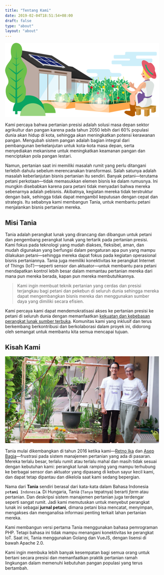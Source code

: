 ```yaml
---
title: "Tentang Kami"
date: 2019-02-04T18:51:54+08:00
draft: false
type: "about"
layout: "about"
---
```

<div class="p-t-40 p-b-40" data-animate="fadeIn" data-animate-delay="300">
    <img src="/images/taniasgarden.svg" class="img-fluid">
</div>
<div data-animate="fadeInUp" data-animate-delay="500">
    <p class="">
        Kami percaya bahwa pertanian presisi adalah solusi masa depan sektor agrikultur dan pangan karena pada tahun 2050 lebih dari 60% populasi dunia akan hidup di kota, sehingga akan meningkatkan potensi kerawanan pangan. Mengubah sistem pangan adalah bagian integral dari pembangunan berkelanjutan untuk kota-kota masa depan, serta menyediakan mekanisme untuk meningkatkan keamanan pangan dan menciptakan pola pangan lestari. 
    </p>
    <p class="">
        Namun, pertanian saat ini memiliki masalah rumit yang perlu ditangani terlebih dahulu sebelum merencanakan transformasi. Salah satunya adalah masalah keberlanjutan bisnis pertanian itu sendiri. Banyak petani&mdash;terutama petani perkotaan&mdash;tidak memasukkan elemen bisnis ke dalam rumusnya. Ini mungkin disebabkan karena para petani tidak menyadari bahwa mereka sebenarnya adalah pebisnis. Akibatnya, kegiatan mereka tidak terstruktur dengan baik, sehingga tidak dapat mengambil keputusan dengan cepat dan strategis. Itu sebabnya kami membangun Tania, untuk membantu petani menjalankan bisnis pertanian mereka.
    </p>
</div>
<div class="p-t-40" data-animate="fadeIn" data-animate-delay="400">
    <h2 class="text-center">Misi Tania</h2>
    <p class="">
        Tania adalah perangkat lunak yang dirancang dan dibangun untuk petani dan pengembang perangkat lunak yang tertarik pada pertanian presisi. Kami fokus pada teknologi yang mudah diakses, fleksibel, aman, dan mudah digunakan yang berfungsi dalam pengaturan apa pun yang mampu dilakukan petani&mdash;sehingga mereka dapat fokus pada kegiatan operasional bisnis pertaniannya. Tania juga memiliki konektivitas ke perangkat Internet of Things (IoT)&mdash;seperti sensor dan aktuator&mdash;untuk membantu para petani mendapatkan kontrol lebih besar dalam memantau pertanian mereka dari mana pun mereka berada, kapan pun mereka membutuhkannya.
    </p>
    <blockquote class="p-t-40 p-b-40 m-t-40 m-b-40 background-light">
        Kami ingin membuat teknik pertanian yang cerdas dan presisi terjangkau bagi petani dan pekebun di seluruh dunia sehingga mereka dapat mengembangkan bisnis mereka dan menggunakan sumber daya yang dimiliki secara efisien.
    </blockquote>
    <p class="">
        Kami percaya kami dapat mendemokratisasi akses ke pertanian presisi ke petani di seluruh dunia dengan memanfaatkan <a href="https://opensource.org/osd-annotated">kekuatan dan kebebasan perangkat lunak sumber terbuka</a>. Komunitas kami yang inklusif dan terus berkembang berkontribusi dan berkolaborasi dalam proyek ini, didorong oleh semangat untuk membantu kita semua mencapai tujuan.
    </p>
</div>
<div class="p-t-40" data-animate="fadeIn" data-animate-delay="900">
    <h2 class="text-center">Kisah Kami</h2>
    <div class="row d-flex justify-content-center p-t-20 p-b-40">
        <div class="col-9">
            <img src="/img/asep-retno.jpg" alt="Asep Bagja & Retno Ika; inisiator Jurnal Petani Tania" class="img-fluid">
        </div>
    </div>
    <p class="">
        Tania mulai dikembangkan di tahun 2016 ketika kami&mdash;<a href="https://retnoika.github.io" target="_blank">Retno Ika</a> dan <a href="http://asepbagja.com" target="_blank">Asep Bagja</a>&mdash;frustrasi pada sistem manajemen pertanian yang ada di pasaran. Mereka terlalu besar, terlalu rumit atau terlalu mahal dan masih tidak sesuai dengan kebutuhan kami: perangkat lunak ramping yang mampu terhubung ke berbagai sensor dan aktuator yang dipasang di kebun sayur kecil kami, dan dapat tetap dipantau dan dikelola saat kami sedang bepergian.
    </p>
    <p class="">
        Nama dari <strong>Tania</strong> sendiri berasal dari kata-kata dalam Bahasa Indonesia <code>pe<strong>tani</strong> Indonesi<strong>a</strong></code>. Di Hungaria, Tania (<code>Tanya</code> tepatnya) berarti <em>farm</em> atau pertanian. Dan deskripsi sistem manajemen pertanian juga terdengar seperti sangat rumit. Jadi kami memutuskan untuk menyebut perangkat lunak ini sebagai <strong>jurnal petani</strong>, dimana petani bisa mencatat, menyimpan, mengakses dan menganalisa informasi penting terkait lahan pertanian mereka.
    </p>
    <p class="">
        Kami membangun versi pertama Tania menggunakan bahasa pemrograman PHP. Tetapi bahasa ini tidak mampu menangani konektivitas ke perangkat IoT. Saat ini, Tania menggunakan Golang dan VueJS, dengan lisensi di bawah Apache 2.0.
    </p>
    <p class="">
        Kami ingin membuka lebih banyak kesempatan bagi semua orang untuk bertani secara presisi dan memanfaatkan praktik pertanian ramah lingkungan dalam memenuhi kebutuhan pangan populasi yang terus bertambah.
    </p>
</div>